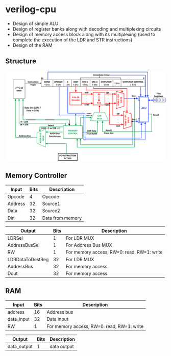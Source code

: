 ﻿# verilog-cpu

- Design of simple ALU
- Design of register banks along with decoding and multiplexing circuits
- Design of memory access block along with its multiplexing (used to complete the execution of the LDR and STR instructions)
- Design of the RAM

## Structure

![](img/project.png)

## Memory Controller

| Input   | Bits | Description      |
| ------- | ---- | ---------------- |
| Opcode  | 4    | Opcode           |
| Address | 32   | Source1          |
| Data    | 32   | Source2          |
| Din     | 32   | Data from memory |

| Output           | Bits | Description                                |
| ---------------- | ---- | ------------------------------------------ |
| LDRSel           | 1    | For LDR MUX                                |
| AddressBusSel    | 1    | For Address Bus MUX                        |
| RW               | 1    | For memory access, RW=0: read, RW=1: write |
| LDRDataToDestReg | 32   | For LDR MUX                                |
| AddressBus       | 32   | For memory access                          |
| Dout             | 32   | For memory access                          |

## RAM
| Input      | Bits | Description                                |
| ---------- | ---- | ------------------------------------------ |
| address    | 16   | Address bus                                |
| data_input | 32   | Data input                                 |
| RW         | 1    | For memory access, RW=0: read, RW=1: write |

| Output      | Bits | Description |
| ----------- | ---- | ----------- |
| data_output | 1    | data output |
